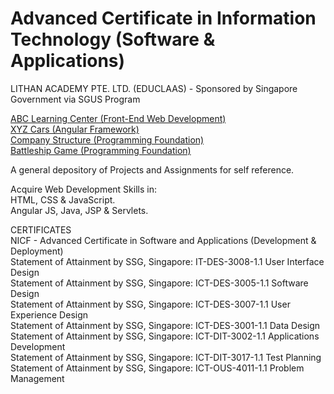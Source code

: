 # Advanced Certificate in Information Technology (Software & Applications)<br>
LITHAN ACADEMY PTE. LTD. (EDUCLAAS) - Sponsored by Singapore Government via SGUS Program

<a href="https://github.com/Joshua-Ho-Gwok-Hin/SGUS-Lithan-ACWD/tree/main/abc-learning-center">ABC Learning Center (Front-End Web Development)</a><br>
<a href="https://github.com/Joshua-Ho-Gwok-Hin/Adv-Cert-in-IT-Software-Applications/tree/main/car-details">XYZ Cars (Angular Framework)</a><br>
<a href="https://github.com/Joshua-Ho-Gwok-Hin/Adv-Cert-in-IT-Software-Applications/tree/main/company-structure">Company Structure (Programming Foundation)</a><br>
<a href="https://github.com/Joshua-Ho-Gwok-Hin/Adv-Cert-in-IT-Software-Applications/tree/main/battleship">Battleship Game (Programming Foundation)</a>





A general depository of Projects and Assignments for self reference.<br>

Acquire Web Development Skills in: <br>
HTML, CSS & JavaScript.<br>
Angular JS, Java, JSP & Servlets.<br>

CERTIFICATES<br>
NICF - Advanced Certificate in Software and Applications (Development & Deployment)<br>
Statement of Attainment by SSG, Singapore: IT-DES-3008-1.1 User Interface Design<br>
Statement of Attainment by SSG, Singapore: ICT-DES-3005-1.1 Software Design<br>
Statement of Attainment by SSG, Singapore: ICT-DES-3007-1.1 User Experience Design<br>
Statement of Attainment by SSG, Singapore: ICT-DES-3001-1.1 Data Design<br>
Statement of Attainment by SSG, Singapore: ICT-DIT-3002-1.1 Applications Development<br>
Statement of Attainment by SSG, Singapore: ICT-DIT-3017-1.1 Test Planning<br>
Statement of Attainment by SSG, Singapore: ICT-OUS-4011-1.1 Problem Management
